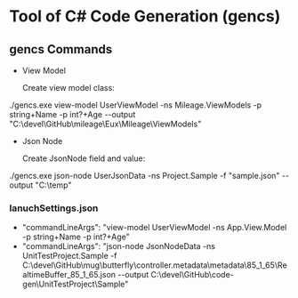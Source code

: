 ﻿# Tool of C# Code Generation (gencs)

## gencs Commands

- View Model

    Create view model class:

./gencs.exe view-model UserViewModel -ns Mileage.ViewModels -p string+Name -p int?+Age --output "C:\devel\GitHub\mileage\Eux\Mileage\ViewModels"

- Json Node

    Create JsonNode field and value:

./gencs.exe json-node UserJsonData -ns Project.Sample -f "sample.json" --output "C:\temp"



### lanuchSettings.json
- "commandLineArgs": "view-model UserViewModel -ns App.View.Model -p string+Name -p int?+Age"
- "commandLineArgs": "json-node JsonNodeData -ns UnitTestProject.Sample -f C:\\devel\\GitHub\\mug\\butterfly\\controller.metadata\\metadata\\85_1_65\\RealtimeBuffer_85_1_65.json --output C:\\devel\\GitHub\\code-gen\\UnitTestProject\\Sample"